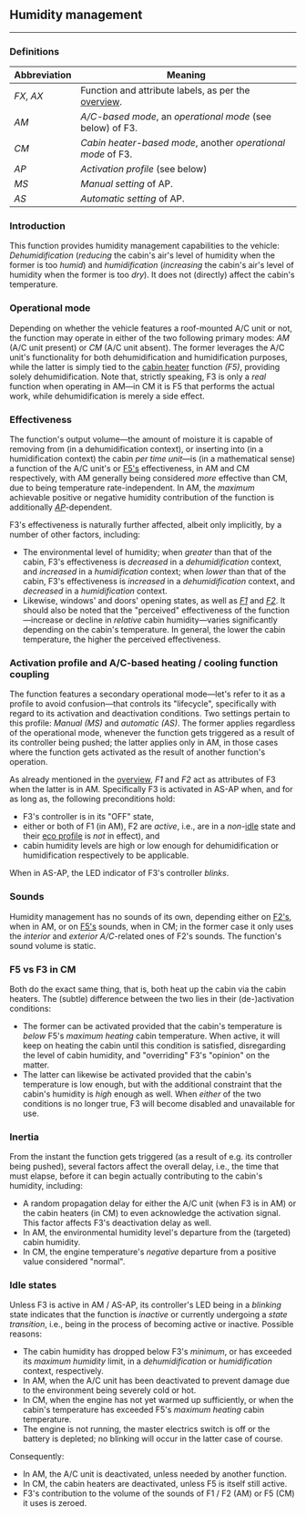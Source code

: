 ## Humidity management
***
### Definitions

Abbreviation | Meaning
------------ | -------
*FX*, *AX*| Function and attribute labels, as per the [overview](./manual.md#overview).
*AM* | *A/C-based mode*, an *operational mode* (see below) of F3.
*CM* | *Cabin heater-based mode*, another *operational mode* of F3.
*AP* | *Activation profile* (see below)
*MS* | *Manual setting* of AP.
*AS* | *Automatic setting* of AP.

### Introduction

This function provides humidity management capabilities to the vehicle: *Dehumidification* (*reducing* the cabin's air's level of humidity when the former is too *humid*) and *humidification* (*increasing* the cabin's air's level of humidity when the former is too *dry*). It does not (directly) affect the cabin's temperature.

### Operational mode

Depending on whether the vehicle features a roof-mounted A/C unit or not, the function may operate in either of the two following primary modes: *AM* (A/C unit present) or *CM* (A/C unit absent). The former leverages the A/C unit's functionality for both dehumidification and humidification purposes, while the latter is simply tied to the [cabin heater](./cabin_heaters.md) function *(F5)*, providing solely dehumidification. Note that, strictly speaking, F3 is only a *real* function when operating in AM—in CM it is F5 that performs the actual work, while dehumidification is merely a side effect.

### Effectiveness

The function's output volume—the amount of moisture it is capable of removing from (in a dehumidification context), or inserting into (in a humidification context) the cabin *per time unit*—is (in a mathematical sense) a function of the A/C unit's or [F5's](./cabin_heaters.md#effectiveness) effectiveness, in AM and CM respectively, with AM generally being considered *more* effective than CM, due to being temperature rate-independent. In AM, the *maximum* achievable positive or negative humidity contribution of the function is additionally *[AP](#activation-profile-and-ac-based-heating--cooling-function-coupling)*-dependent.

F3's effectiveness is naturally further affected, albeit only implicitly, by a number of other factors, including:
- The environmental level of humidity; when *greater* than that of the cabin, F3's effectiveness is *decreased* in a *dehumidification* context, and *increased* in a *humidification* context; when *lower* than that of the cabin, F3's effectiveness is *increased* in a *dehumidification* context, and *decreased* in a *humidification* context.
- Likewise, windows' and doors' opening states, as well as *[F1](./driver_passenger_ac.md#output-volume---drivers-ac)* and *[F2](./driver_passenger_ac.md#output-volume---passengers-ac)*.
It should also be noted that the "perceived" effectiveness of the function—increase or decline in *relative* cabin humidity—varies significantly depending on the cabin's temperature. In general, the lower the cabin temperature, the higher the perceived effectiveness.

### Activation profile and A/C-based heating / cooling function coupling

The function features a secondary operational mode—let's refer to it as a profile to avoid confusion—that controls its "lifecycle", specifically with regard to its activation and deactivation conditions. Two settings pertain to this profile: *Manual (MS)* and *automatic (AS)*. The former applies regardless of the operational mode, whenever the function gets triggered as a result of its controller being pushed; the latter applies only in AM, in those cases where the function gets activated as the result of another function's operation.

As already mentioned in the [overview](./manual.md#overview), *F1* and *F2* act as attributes of F3 when the latter is in AM. Specifically F3 is activated in AS-AP when, and for as long as, the following preconditions hold:
- F3's controller is in its "OFF" state,
- either or both of F1 (in AM), F2 are *active*, i.e., are in a *non*-[idle](./driver_passenger_ac.md#idle-states) state and their [eco profile](./driver_passenger_ac.md#economy-profile) is *not* in effect), and
- cabin humidity levels are high or low enough for dehumidification or humidification respectively to be applicable.

When in AS-AP, the LED indicator of F3's controller *blinks*.

### Sounds

Humidity management has no sounds of its own, depending either on [F2's](./driver_passenger_ac.md#sounds), when in AM, or on [F5's](./cabin_heaters.md#sounds) sounds, when in CM; in the former case it only uses the *interior* and *exterior A/C*-related ones of F2's sounds. The function's sound volume is static.

### F5 vs F3 in CM

Both do the exact same thing, that is, both heat up the cabin via the cabin heaters. The (subtle) difference between the two lies in their (de-)activation conditions:
- The former can be activated provided that the cabin's temperature is *below* F5's *maximum heating* cabin temperature. When active, it will keep on heating the cabin until this condition is satisfied, disregarding the level of cabin humidity, and "overriding" F3's "opinion" on the matter.
- The latter can likewise be activated provided that the cabin's temperature is low enough, but with the additional constraint that the cabin's humidity is *high* enough as well. When *either* of the two conditions is no longer true, F3 will become disabled and unavailable for use.

### Inertia

From the instant the function gets triggered (as a result of e.g. its controller being pushed), several factors affect the overall delay, i.e., the time that must elapse, before it can begin actually contributing to the cabin's humidity, including:
- A random propagation delay for either the A/C unit (when F3 is in AM) or the cabin heaters (in CM) to even acknowledge the activation signal. This factor affects F3's deactivation delay as well.
- In AM, the environmental humidity level's departure from the (targeted) cabin humidity.
- In CM, the engine temperature's *negative* departure from a positive value considered "normal".

### Idle states

Unless F3 is active in AM / AS-AP, its controller's LED being in a *blinking* state indicates that the function is *inactive* or currently undergoing a *state transition*, i.e., being in the process of becoming active or inactive. Possible reasons:
- The cabin humidity has dropped below F3's *minimum*, or has exceeded its *maximum humidity* limit, in a *dehumidification* or *humidification* context, respectively.
- In AM, when the A/C unit has been deactivated to prevent damage due to the environment being severely cold or hot.
- In CM, when the engine has not yet warmed up sufficiently, or when the cabin's temperature has exceeded F5's *maximum heating* cabin temperature.
- The engine is not running, the master electrics switch is off or the battery is depleted; no blinking will occur in the latter case of course.

Consequently:
- In AM, the A/C unit is deactivated, unless needed by another function.
- In CM, the cabin heaters are deactivated, unless F5 is itself still active.
- F3's contribution to the volume of the sounds of F1 / F2 (AM) or F5 (CM) it uses is zeroed.
